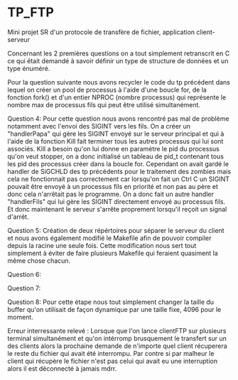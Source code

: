 # TP_FTP
Mini projet SR d'un protocole de transfère de fichier, application client-serveur


Concernant les 2 premières questions on a tout simplement retranscrit en C ce qui était demandé à savoir définir un type de structure de données et un type énuméré.

Pour la question suivante nous avons recycler le code du tp précédent dans lequel on créer un pool de processus à l'aide d'une boucle for, de la fonction fork() et d'un entier NPROC (nombre processus) qui représente le nombre max de processus fils qui peut être utilisé simultanément. 

Question 4: Pour cette question nous avons rencontré pas mal de problème notamment avec l'envoi des SIGINT vers les fils. On a créer un "handlerPapa" qui gère les SIGINT envoyé sur le serveur principal et qui à l'aide de la fonction Kill fait terminer tous les autres processus qui lui sont associés. Kill a besoin qu'on lui donne en paramètre le pid du processus qu'on veut stopper, on a donc initialisé un tableau de pid_t contenant tous les pid des processus créer dans la boucle for. Cependant on avait gardé le handler de SiGCHLD des tp précédents pour le traitement des zombies mais cela ne fonctionnait pas correctement car lorsqu'on fait un Ctrl C un SIGINT pouvait être envoyé à un processus fils en priorité et non pas au père et donc cela n'arrêtait pas le programme. On a donc fait un autre handler "handlerFils" qui lui gère les SIGINT directement envoyé au processus fils. Et donc maintenant le serveur s'arrête proprement lorsqu'il reçoit un signal d'arrêt.

Question 5: Création de deux répértoires pour séparer le serveur du client et nous avons également modifié le Makefile afin de pouvoir compiler depuis la racine une seule fois. Cette modification nous sert tout simplement à éviter de faire plusieurs Makefile qui feraient quasiment la même chose chacun.

Question 6:

Question 7: 

Question 8: Pour cette étape nous tout simplement changer la taille du buffer qu'on utilisait de façon dynamique par une taille fixe, 4096 pour le moment. 


Erreur interressante relevé : Lorsque que l'on lance clientFTP sur plusieurs terminal simultanément et qu'on intérromp brusquement le transfert sur un des clients alors la prochaine demande de n'importe quel client récuperera le reste du fichier qui avait été interrompu. Par contre si par malheur le client qui récupère le fichier n'est pas celui qui avait eu une interruption alors il est déconnecté à jamais mdrr.